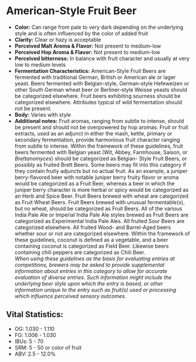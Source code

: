 # American-Style Fruit Beer

- **Color:** Can range from pale to very dark depending on the underlying style and is often influenced by the color of added fruit
- **Clarity:** Clear or hazy is acceptable
- **Perceived Malt Aroma & Flavor:** Not present to medium-low
- **Perceived Hop Aroma & Flavor:** Not present to medium-low
- **Perceived bitterness:** In balance with fruit character and usually at very low to medium levels
- **Fermentation Characteristics:** American-Style Fruit Beers are fermented with traditional German, British or American ale or lager yeast. Beers fermented with Belgian-style, German-style Hefeweizen or other South German wheat beer or Berliner-style Weisse yeasts should be categorized elsewhere. Fruit beers exhibiting sourness should be categorized elsewhere. Attributes typical of wild fermentation should not be present.
- **Body:** Varies with style
- **Additional notes:** Fruit aromas, ranging from subtle to intense, should be present and should not be overpowered by hop aromas. Fruit or fruit extracts, used as an adjunct in either the mash, kettle, primary or secondary fermentation, provide harmonious fruit character ranging from subtle to intense. Within the framework of these guidelines, fruit beers fermented with Belgian yeast (Wit, Abbey, Farmhouse, Saison, or _Brettanomyces_) should be categorized as Belgian- Style Fruit Beers, or possibly as fruited Brett Beers. Some beers may fit into this category if they contain fruity adjuncts but no actual fruit. As an example, a juniper berry-flavored beer with notable juniper berry fruity flavor or aroma would be categorized as a Fruit Beer, whereas a beer in which the juniper berry character is more herbal or spicy would be categorized as an Herb and Spice Beer. Fruit Beers brewed with wheat are categorized as Fruit Wheat Beers. Fruit Beers brewed with unusual fermentable(s), but no wheat, should be categorized as Fruit Beers. All of the various India Pale Ale or Imperial India Pale Ale styles brewed as Fruit Beers are categorized as Experimental India Pale Ales. All fruited Sour Beers are categorized elsewhere. All fruited Wood- and Barrel-Aged beers whether sour or not are categorized elsewhere. Within the framework of these guidelines, coconut is defined as a vegetable, and a beer containing coconut is categorized as Field Beer. Likewise beers containing chili peppers are categorized as Chili Beer. <br/>
_When using these guidelines as the basis for evaluating entries at competitions, brewers may be asked to provide supplemental information about entries in this category to allow for accurate evaluation of diverse entries. Such information might include the underlying beer style upon which the entry is based, or other information unique to the entry such as fruit(s) used or processing which influence perceived sensory outcomes._

## Vital Statistics:

- OG: 1.030 - 1.110
- FG: 1.006 - 1.030
- IBUs: 5 - 70
- SRM: 5 - 50 or color of fruit
- ABV: 2.5 - 12.0%
